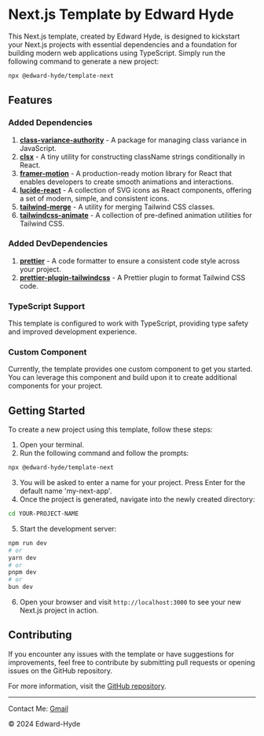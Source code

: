 # Next.js Template by Edward Hyde

This Next.js template, created by Edward Hyde, is designed to kickstart your Next.js projects with essential dependencies and a foundation for building modern web applications using TypeScript. Simply run the following command to generate a new project:

```bash
npx @edward-hyde/template-next
```

## Features

### Added Dependencies

1. **[class-variance-authority](https://www.npmjs.com/package/class-variance-authority)** - A package for managing class variance in JavaScript.
2. **[clsx](https://www.npmjs.com/package/clsx)** - A tiny utility for constructing className strings conditionally in React.
3. **[framer-motion](https://www.npmjs.com/package/framer-motion)** - A production-ready motion library for React that enables developers to create smooth animations and interactions.
4. **[lucide-react](https://www.npmjs.com/package/lucide-react)** - A collection of SVG icons as React components, offering a set of modern, simple, and consistent icons.
5. **[tailwind-merge](https://www.npmjs.com/package/tailwind-merge)** - A utility for merging Tailwind CSS classes.
6. **[tailwindcss-animate](https://www.npmjs.com/package/tailwindcss-animate)** - A collection of pre-defined animation utilities for Tailwind CSS.

### Added DevDependencies

1. **[prettier](https://www.npmjs.com/package/prettier)** - A code formatter to ensure a consistent code style across your project.
2. **[prettier-plugin-tailwindcss](https://www.npmjs.com/package/prettier-plugin-tailwindcss)** - A Prettier plugin to format Tailwind CSS code.

### TypeScript Support

This template is configured to work with TypeScript, providing type safety and improved development experience.

### Custom Component

Currently, the template provides one custom component to get you started. You can leverage this component and build upon it to create additional components for your project.

## Getting Started

To create a new project using this template, follow these steps:

1. Open your terminal.
2. Run the following command and follow the prompts:

```bash
npx @edward-hyde/template-next
```

3. You will be asked to enter a name for your project. Press Enter for the default name 'my-next-app'.
4. Once the project is generated, navigate into the newly created directory:

```bash
cd YOUR-PROJECT-NAME
```

5. Start the development server:

```bash
npm run dev
# or
yarn dev
# or
pnpm dev
# or
bun dev
```

6. Open your browser and visit `http://localhost:3000` to see your new Next.js project in action.

## Contributing

If you encounter any issues with the template or have suggestions for improvements, feel free to contribute by submitting pull requests or opening issues on the GitHub repository.

For more information, visit the [GitHub repository](https://github.com/Edward-126/template-next).

---

Contact Me: [Gmail](edwardhyde20126@gmail.com)

&copy; 2024 Edward-Hyde
